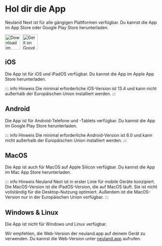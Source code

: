 <style scoped>
.links {
  display: flex;
  gap: 7.5px;
}

.links img {
  height: 50px;
  width: auto;
}
</style>

<script setup>
</script>

# Hol dir die App

Neuland Next ist für alle gängigen Plattformen verfügbar. Du kannst die App im App Store oder Google Play Store herunterladen.

<div class="links" id="links">
  <a href="https://apps.apple.com/app/apple-store/id1617096811?pt=124486931&ct=web&mt=8">
    <img alt="Download im App Store" src="/assets/Apple_Badge_DE.svg" />
  </a>
  <a href="https://play.google.com/store/apps/details?id=app.neuland">
    <img alt="Get it on Google Play" src="/assets/Google_Badge_DE.svg" />
  </a>
</div>

## iOS

Die App ist für iOS und iPadOS verfügbar. Du kannst die App im Apple App Store herunterladen.

::: info Hinweis
Die minimal erforderliche iOS-Version ist 13.4 und kann nicht außerhalb der Europäischen Union installiert werden.
:::

## Android

Die App ist für Android-Telefone und -Tablets verfügbar. Du kannst die App im Google Play Store herunterladen.

::: info Hinweis
Die minimal erforderliche Android-Version ist 6.0 und kann nicht außerhalb der Europäischen Union installiert werden.
:::

## MacOS

Die App ist auch für MacOS auf Apple Silicon verfügbar. Du kannst die App im Mac App Store herunterladen.

::: info Hinweis
Neuland Next ist in erster Linie für mobile Geräte konzipiert. Die MacOS-Version ist die iPadOS-Version, die auf MacOS läuft. Sie ist nicht vollständig für die Desktop-Nutzung optimiert.
Außerdem ist die MacOS-Version nur in der Europäischen Union verfügbar.
:::

## Windows & Linux

Die App ist nicht für Windows und Linux verfügbar.

Wir empfehlen, die Web-Version der neuland.app auf deinem Gerät zu verwenden. Du kannst die Web-Version unter [neuland.app](https://neuland.app) aufrufen.
